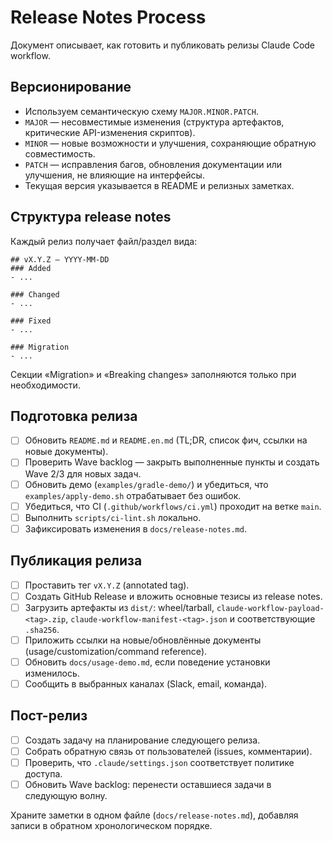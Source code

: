 # Release Notes Process

Документ описывает, как готовить и публиковать релизы Claude Code workflow.

## Версионирование
- Используем семантическую схему `MAJOR.MINOR.PATCH`.
- `MAJOR` — несовместимые изменения (структура артефактов, критические API-изменения скриптов).
- `MINOR` — новые возможности и улучшения, сохраняющие обратную совместимость.
- `PATCH` — исправления багов, обновления документации или улучшения, не влияющие на интерфейсы.
- Текущая версия указывается в README и релизных заметках.

## Структура release notes
Каждый релиз получает файл/раздел вида:

```
## vX.Y.Z — YYYY-MM-DD
### Added
- ...

### Changed
- ...

### Fixed
- ...

### Migration
- ...
```

Секции «Migration» и «Breaking changes» заполняются только при необходимости.

## Подготовка релиза
- [ ] Обновить `README.md` и `README.en.md` (TL;DR, список фич, ссылки на новые документы).
- [ ] Проверить Wave backlog — закрыть выполненные пункты и создать Wave 2/3 для новых задач.
- [ ] Обновить демо (`examples/gradle-demo/`) и убедиться, что `examples/apply-demo.sh` отрабатывает без ошибок.
- [ ] Убедиться, что CI (`.github/workflows/ci.yml`) проходит на ветке `main`.
- [ ] Выполнить `scripts/ci-lint.sh` локально.
- [ ] Зафиксировать изменения в `docs/release-notes.md`.

## Публикация релиза
- [ ] Проставить тег `vX.Y.Z` (annotated tag).
- [ ] Создать GitHub Release и вложить основные тезисы из release notes.
- [ ] Загрузить артефакты из `dist/`: wheel/tarball, `claude-workflow-payload-<tag>.zip`, `claude-workflow-manifest-<tag>.json` и соответствующие `.sha256`.
- [ ] Приложить ссылки на новые/обновлённые документы (usage/customization/command reference).
- [ ] Обновить `docs/usage-demo.md`, если поведение установки изменилось.
- [ ] Сообщить в выбранных каналах (Slack, email, команда).

## Пост-релиз
- [ ] Создать задачу на планирование следующего релиза.
- [ ] Собрать обратную связь от пользователей (issues, комментарии).
- [ ] Проверить, что `.claude/settings.json` соответствует политике доступа.
- [ ] Обновить Wave backlog: перенести оставшиеся задачи в следующую волну.

Храните заметки в одном файле (`docs/release-notes.md`), добавляя записи в обратном хронологическом порядке.
